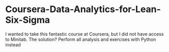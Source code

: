 # Coursera-Data-Analytics-for-Lean-Six-Sigma
I wanted to take this fantastic course at Coursera, but I did not have access to Minitab. The solution? Perform all analysis and exercises with Python instead
